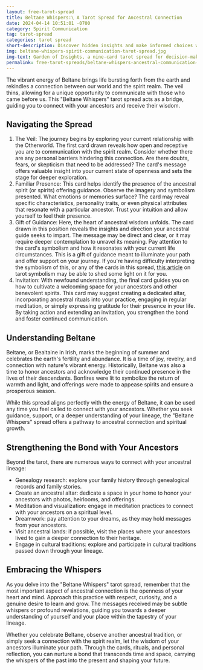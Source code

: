 ```yaml
---
layout: free-tarot-spread
title: Beltane Whispers:\ A Tarot Spread for Ancestral Connection
date: 2024-04-14 10:51:01 -0700
category: Spirit Communication
tag: tarot-spread
categories: tarot spread
short-description: Discover hidden insights and make informed choices with the Garden of Insights tarot spread.  This 9-card layout helps uncover root causes, influences, and potential outcomes.
img: beltane-whispers-spirit-communication-tarot-spread.jpg
img-text: Garden of Insights, a nine-card tarot spread for decision-making, uncovering hidden influences, and predicting potential outcomes.
permalink: free-tarot-spreads/beltane-whispers-ancestral-communication-tarot-spread
---
```


The vibrant energy of Beltane brings life bursting forth from the earth and rekindles a connection between our world and the spirit realm. The veil thins, allowing for a unique opportunity to communicate with those who came before us. This "Beltane Whispers" tarot spread acts as a bridge, guiding you to connect with your ancestors and receive their wisdom.

## Navigating the Spread
1. The Veil: The journey begins by exploring your current relationship with the Otherworld. The first card drawn reveals how open and receptive you are to communication with the spirit realm. Consider whether there are any personal barriers hindering this connection. Are there doubts, fears, or skepticism that need to be addressed? The card's message offers valuable insight into your current state of openness and sets the stage for deeper exploration.
2. Familiar Presence: This card helps identify the presence of the ancestral spirit (or spirits) offering guidance. Observe the imagery and symbolism presented. What emotions or memories surface? The card may reveal specific characteristics, personality traits, or even physical attributes that resonate with a particular ancestor. Trust your intuition and allow yourself to feel their presence.
3. Gift of Guidance: Here, the heart of ancestral wisdom unfolds. The card drawn in this position reveals the insights and direction your ancestral guide seeks to impart. The message may be direct and clear, or it may require deeper contemplation to unravel its meaning. Pay attention to the card's symbolism and how it resonates with your current life circumstances. This is a gift of guidance meant to illuminate your path and offer support on your journey. If you're having difficulty interpreting the symbolism of this, or any of the cards in this spread, [this article](https://juniperdivination.com/tarot-cards-symbolism-imagery-and-interpretation) on tarot symbolism may be able to shed some light on it for you. 
4. Invitation: With newfound understanding, the final card guides you on how to cultivate a welcoming space for your ancestors and other benevolent spirits. This card may suggest creating a dedicated altar, incorporating ancestral rituals into your practice, engaging in regular meditation, or simply expressing gratitude for their presence in your life. By taking action and extending an invitation, you strengthen the bond and foster continued communication.

## Understanding Beltane
Beltane, or Bealtaine in Irish, marks the beginning of summer and celebrates the earth's fertility and abundance. It is a time of joy, revelry, and connection with nature's vibrant energy. Historically, Beltane was also a time to honor ancestors and acknowledge their continued presence in the lives of their descendants. Bonfires were lit to symbolize the return of warmth and light, and offerings were made to appease spirits and ensure a prosperous season.

While this spread aligns perfectly with the energy of Beltane, it can be used any time you feel called to connect with your ancestors. Whether you seek guidance, support, or a deeper understanding of your lineage, the "Beltane Whispers" spread offers a pathway to ancestral connection and spiritual growth.


## Strengthening the Bond with Your Ancestors
Beyond the tarot, there are numerous ways to connect with your ancestral lineage:
* Genealogy research: explore your family history through genealogical records and family stories.
* Create an ancestral altar: dedicate a space in your home to honor your ancestors with photos, heirlooms, and offerings.
* Meditation and visualization: engage in meditation practices to connect with your ancestors on a spiritual level.
* Dreamwork: pay attention to your dreams, as they may hold messages from your ancestors.
* Visit ancestral lands: if possible, visit the places where your ancestors lived to gain a deeper connection to their heritage.
* Engage in cultural traditions: explore and participate in cultural traditions passed down through your lineage.

## Embracing the Whispers
As you delve into the "Beltane Whispers" tarot spread, remember that the most important aspect of ancestral connection is the openness of your heart and mind. Approach this practice with respect, curiosity, and a genuine desire to learn and grow. The messages received may be subtle whispers or profound revelations, guiding you towards a deeper understanding of yourself and your place within the tapestry of your lineage.

Whether you celebrate Beltane, observe another ancestral tradition, or simply seek a connection with the spirit realm, let the wisdom of your ancestors illuminate your path. Through the cards, rituals, and personal reflection, you can nurture a bond that transcends time and space, carrying the whispers of the past into the present and shaping your future.